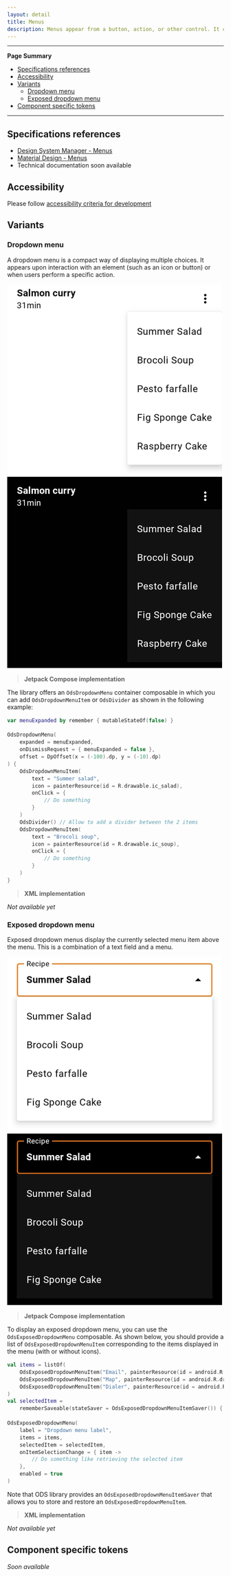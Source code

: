 ```yaml
---
layout: detail
title: Menus
description: Menus appear from a button, action, or other control. It contains at least 2 items that can affect the app, the view or elements within the view.
---
```


---

**Page Summary**

* [Specifications references](#specifications-references)
* [Accessibility](#accessibility)
* [Variants](#variants)
    * [Dropdown menu](#dropdown-menu)
    * [Exposed dropdown menu](#exposed-dropdown-menu)
* [Component specific tokens](#component-specific-tokens)

---

## Specifications references

- [Design System Manager - Menus](https://system.design.orange.com/0c1af118d/p/07a69b-menus/b/862cbb)
- [Material Design - Menus](https://m2.material.io/components/menus)
- Technical documentation soon available

## Accessibility

Please follow [accessibility criteria for development](https://a11y-guidelines.orange.com/en/mobile/android/development/)

## Variants

### Dropdown menu

A dropdown menu is a compact way of displaying multiple choices. It appears upon interaction with an element (such as an icon or button) or when users perform a specific action.

![Dropdown menu light](images/menu_dropdown_light.png) ![Dropdown menu dark](images/menu_dropdown_dark.png)

> **Jetpack Compose implementation**

The library offers an `OdsDropdownMenu` container composable in which you can add `OdsDropdownMenuItem` or `OdsDivider` as shown in the following example:

```kotlin
var menuExpanded by remember { mutableStateOf(false) }

OdsDropdownMenu(
    expanded = menuExpanded,
    onDismissRequest = { menuExpanded = false },
    offset = DpOffset(x = (-100).dp, y = (-10).dp)
) {
    OdsDropdownMenuItem(
        text = "Summer salad",
        icon = painterResource(id = R.drawable.ic_salad),
        onClick = {
            // Do something
        }
    )
    OdsDivider() // Allow to add a divider between the 2 items
    OdsDropdownMenuItem(
        text = "Brocoli soup",
        icon = painterResource(id = R.drawable.ic_soup),
        onClick = {
            // Do something
        }
    )
}
```

> **XML implementation**

*Not available yet*

### Exposed dropdown menu

Exposed dropdown menus display the currently selected menu item above the menu. This is a combination of a text field and a menu.

![Exposed dropdown menu light](images/menu_exposed_dropdown_light.png)  ![Exposed dropdown menu dark](images/menu_exposed_dropdown_dark.png)

> **Jetpack Compose implementation**

To display an exposed dropdown menu, you can use the `OdsExposedDropdownMenu` composable. As shown below, you should provide a list of `OdsExposedDropdownMenuItem` corresponding to the items displayed in the menu (with or without icons).

```kotlin
val items = listOf(
    OdsExposedDropdownMenuItem("Email", painterResource(id = android.R.drawable.ic_dialog_email)),
    OdsExposedDropdownMenuItem("Map", painterResource(id = android.R.drawable.ic_dialog_map)),
    OdsExposedDropdownMenuItem("Dialer", painterResource(id = android.R.drawable.ic_dialog_dialer)),
)
val selectedItem =
    rememberSaveable(stateSaver = OdsExposedDropdownMenuItemSaver()) { mutableStateOf(items.first()) }

OdsExposedDropdownMenu(
    label = "Dropdown menu label",
    items = items,
    selectedItem = selectedItem,
    onItemSelectionChange = { item ->
        // Do something like retrieving the selected item
    },
    enabled = true
)
```

Note that ODS library provides an `OdsExposedDropdownMenuItemSaver` that allows you to store and restore an `OdsExposedDropdownMenuItem`.

> **XML implementation**

*Not available yet*

## Component specific tokens

_Soon available_
